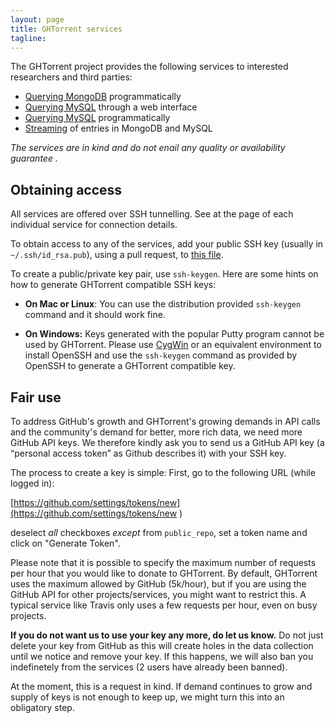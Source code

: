 ```yaml
---
layout: page
title: GHTorrent services
tagline:
---
```


The GHTorrent project provides the following services to interested researchers
and third parties:

* [Querying MongoDB](raw.html) programmatically
* [Querying MySQL](/dblite/) through a web interface
* [Querying MySQL](mysql.html) programmatically
* [Streaming](streaming.html) of entries in MongoDB and MySQL

_The services are in kind and do not enail any quality or availability guarantee
._

## Obtaining access

All services are offered over SSH tunnelling. See at the page of each
individual service for connection details.

To obtain access to any of the services, add your public SSH key 
(usually in `~/.ssh/id_rsa.pub`), using a pull request, to 
[this file](https://github.com/ghtorrent/ghtorrent.org/blob/master/keys.txt).

To create a public/private key pair, use `ssh-keygen`. Here are some hints on
how to generate GHTorrent compatible SSH keys:

* **On Mac or Linux**: You can use the distribution provided `ssh-keygen`
  command and it should work fine.

* **On Windows:** Keys generated with the popular Putty program cannot be used
  by GHTorrent. Please use [CygWin](https://www.cygwin.com) or an equivalent
  environment to install OpenSSH and use the `ssh-keygen` command as provided by
  OpenSSH to generate a GHTorrent compatible key.

## Fair use

To address GitHub's growth and GHTorrent's growing demands in API calls and the
community's demand for better, more rich data, we need more GitHub API keys. We
therefore kindly ask you to send us a GitHub API key (a “personal access token”
as Github describes it) with your SSH key.

The process to create a key is simple: First, go to the following URL (while
logged in):

[https://github.com/settings/tokens/new](https://github.com/settings/tokens/new
)

deselect *all* checkboxes *except* from `public_repo`, set a token name and
click on "Generate Token".

Please note that it is possible to specify the maximum number of requests per
hour that you would like to donate to GHTorrent. By default, GHTorrent uses the
maximum allowed by GitHub (5k/hour), but if you are using the GitHub API for
other projects/services, you might want to restrict this. A typical service like
Travis only uses a few requests per hour, even on busy projects.

**If you do not want us to use your key any more, do let us know.** Do not
just delete your key from GitHub as this will create holes in the data
collection until we notice and remove your key. If this happens, we will also
ban you indefinetely from the services (2 users have already been banned).

At the moment, this is a request in kind. If demand continues to grow and supply
of keys is not enough to keep up, we might turn this into an obligatory step.

